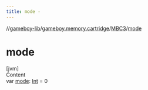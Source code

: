 ```yaml
---
title: mode -
---
```

//[gameboy-lib](../../index.md)/[gameboy.memory.cartridge](../index.md)/[MBC3](index.md)/[mode](mode.md)



# mode  
[jvm]  
Content  
var [mode](mode.md): [Int](https://kotlinlang.org/api/latest/jvm/stdlib/kotlin/-int/index.html) = 0  



